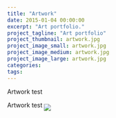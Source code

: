 ```yaml
---
title: "Artwork"
date: 2015-01-04 00:00:00
excerpt: "Art portfolio."
project_tagline: "Art portfolio"
project_thumbnail: artwork.jpg
project_image_small: artwork.jpg
project_image_medium: artwork.jpg
project_image_large: artwork.jpg
categories:
tags:
---
```


Artwork test

<p> Artwork test <img src="awards.jpg" align="middle"> </p>
